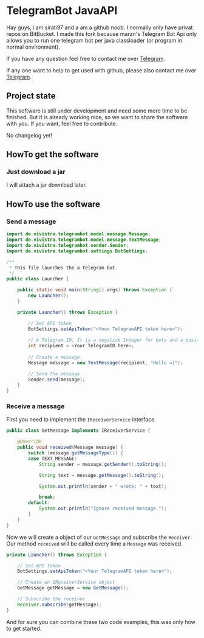 # TelegramBot JavaAPI

Hay guys, i am sirati97 and a am a github noob. I normally only have privat repos on BitBucket.
I made this fork because marzn's Telegram Bot Api only allows you to run one telegram bot per java classloader (or program in normal environment).

If you have any question feel free to contact me over [Telegram](http://telegram.me/thesirati97).

If any one want to help to get used with github, please also contact me over [Telegram](http://telegram.me/thesirati97).

## Project state

This software is still under development and need some more time to be finished. But it is already working nice, so we want to share the software with you. If you want, feel free to contribute.

No changelog yet!

## HowTo get the software

### Just download a jar

I will attach a jar download later. 

## HowTo use the software

### Send a message

```java
import de.vivistra.telegrambot.model.message.Message;
import de.vivistra.telegrambot.model.message.TextMessage;
import de.vivistra.telegrambot.sender.Sender;
import de.vivistra.telegrambot.settings.BotSettings;

/**
 * This file launches the a telegram bot.
 */
public class Launcher {

	public static void main(String[] args) throws Exception {
		new Launcher();
	}

	private Launcher() throws Exception {

		// Set API token
		BotSettings.setApiToken("<Your TelegramAPI token here>");
		
		// A Telegram ID. It is a negative Integer for bots and a positive Integer for humans.
		int recipient = <Your TelegramID here>;
		
		// Create a message
		Message message = new TextMessage(recipient, "Hello =)");

		// Send the message
		Sender.send(message);
	}
}
```

### Receive a message

First you need to implement the `IReceiverService` interface.

```java
public class GetMessage implements IReceiverService {

	@Override
	public void received(Message message) {
		switch (message.getMessageType()) {
		case TEXT_MESSAGE:
			String sender = message.getSender().toString();

			String text = message.getMessage().toString();

			System.out.println(sender + " wrote: " + text);

			break;
		default:
			System.out.println("Ignore received message.");
		}
	}
}
```

Now we will create a object of our `GetMessage` and subscribe the `Receiver`. Our method `received` will be called every time a `Message` was received.

```java
private Launcher() throws Exception {

	// Set API token
	BotSettings.setApiToken("<Your TelegramAPI token here>");

	// Create an IReceiverService object
	GetMessage getMessage = new GetMessage();

	// Subscribe the receiver
	Receiver.subscribe(getMessage);
}
```

And for sure you can combine these two code examples, this was only how to get started.
